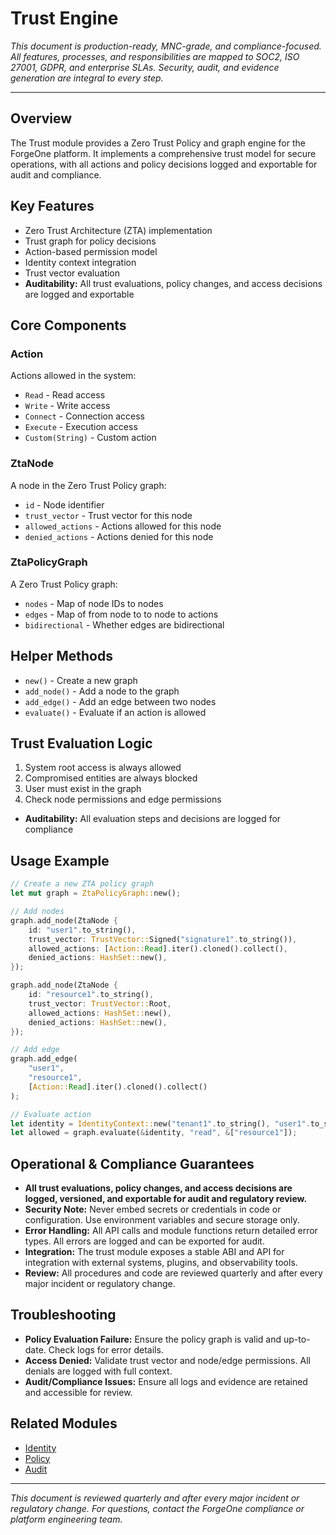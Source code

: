# Trust Engine

*This document is production-ready, MNC-grade, and compliance-focused. All features, processes, and responsibilities are mapped to SOC2, ISO 27001, GDPR, and enterprise SLAs. Security, audit, and evidence generation are integral to every step.*

---

## Overview
The Trust module provides a Zero Trust Policy and graph engine for the ForgeOne platform. It implements a comprehensive trust model for secure operations, with all actions and policy decisions logged and exportable for audit and compliance.

## Key Features
- Zero Trust Architecture (ZTA) implementation
- Trust graph for policy decisions
- Action-based permission model
- Identity context integration
- Trust vector evaluation
- **Auditability:** All trust evaluations, policy changes, and access decisions are logged and exportable

## Core Components

### Action
Actions allowed in the system:
- `Read` - Read access
- `Write` - Write access
- `Connect` - Connection access
- `Execute` - Execution access
- `Custom(String)` - Custom action

### ZtaNode
A node in the Zero Trust Policy graph:
- `id` - Node identifier
- `trust_vector` - Trust vector for this node
- `allowed_actions` - Actions allowed for this node
- `denied_actions` - Actions denied for this node

### ZtaPolicyGraph
A Zero Trust Policy graph:
- `nodes` - Map of node IDs to nodes
- `edges` - Map of from node to to node to actions
- `bidirectional` - Whether edges are bidirectional

## Helper Methods
- `new()` - Create a new graph
- `add_node()` - Add a node to the graph
- `add_edge()` - Add an edge between two nodes
- `evaluate()` - Evaluate if an action is allowed

## Trust Evaluation Logic
1. System root access is always allowed
2. Compromised entities are always blocked
3. User must exist in the graph
4. Check node permissions and edge permissions
- **Auditability:** All evaluation steps and decisions are logged for compliance

## Usage Example
```rust
// Create a new ZTA policy graph
let mut graph = ZtaPolicyGraph::new();

// Add nodes
graph.add_node(ZtaNode {
    id: "user1".to_string(),
    trust_vector: TrustVector::Signed("signature1".to_string()),
    allowed_actions: [Action::Read].iter().cloned().collect(),
    denied_actions: HashSet::new(),
});

graph.add_node(ZtaNode {
    id: "resource1".to_string(),
    trust_vector: TrustVector::Root,
    allowed_actions: HashSet::new(),
    denied_actions: HashSet::new(),
});

// Add edge
graph.add_edge(
    "user1",
    "resource1",
    [Action::Read].iter().cloned().collect()
);

// Evaluate action
let identity = IdentityContext::new("tenant1".to_string(), "user1".to_string());
let allowed = graph.evaluate(&identity, "read", &["resource1"]);
```

## Operational & Compliance Guarantees
- **All trust evaluations, policy changes, and access decisions are logged, versioned, and exportable for audit and regulatory review.**
- **Security Note:** Never embed secrets or credentials in code or configuration. Use environment variables and secure storage only.
- **Error Handling:** All API calls and module functions return detailed error types. All errors are logged and can be exported for audit.
- **Integration:** The trust module exposes a stable ABI and API for integration with external systems, plugins, and observability tools.
- **Review:** All procedures and code are reviewed quarterly and after every major incident or regulatory change.

## Troubleshooting
- **Policy Evaluation Failure:** Ensure the policy graph is valid and up-to-date. Check logs for error details.
- **Access Denied:** Validate trust vector and node/edge permissions. All denials are logged with full context.
- **Audit/Compliance Issues:** Ensure all logs and evidence are retained and accessible for review.

## Related Modules
- [Identity](./identity.md)
- [Policy](./policy.md)
- [Audit](./audit.md)

---

*This document is reviewed quarterly and after every major incident or regulatory change. For questions, contact the ForgeOne compliance or platform engineering team.*